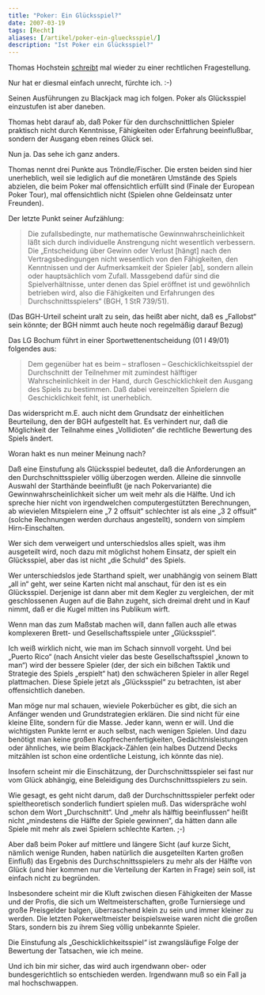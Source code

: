 ```yaml
---
title: "Poker: Ein Glücksspiel?"
date: 2007-03-19
tags: [Recht]
aliases: [/artikel/poker-ein-gluecksspiel/]
description: "Ist Poker ein Glücksspiel?"
---
```

Thomas Hochstein [schreibt](http://th-h.de/blog/archives/1353-Gluecksspiel-aus-strafrechtlicher-Sicht.html) mal wieder zu einer rechtlichen Fragestellung.

Nur hat er diesmal einfach unrecht, fürchte ich. :-)

Seinen Ausführungen zu Blackjack mag ich folgen. Poker als Glücksspiel einzustufen ist aber daneben.

Thomas hebt darauf ab, daß Poker für den durchschnittlichen Spieler praktisch nicht durch Kenntnisse, Fähigkeiten oder Erfahrung beeinflußbar, sondern der Ausgang eben reines Glück sei.

Nun ja. Das sehe ich ganz anders.

Thomas nennt drei Punkte aus Tröndle/Fischer. Die ersten beiden sind hier unerheblich, weil sie lediglich auf die monetären Umstände des Spiels abzielen, die beim Poker mal offensichtlich erfüllt sind (Finale der European Poker Tour), mal offensichtlich nicht (Spielen ohne Geldeinsatz unter Freunden).

Der letzte Punkt seiner Aufzählung:

> Die zufallsbedingte, nur mathematische Gewinnwahrscheinlichkeit läßt sich durch individuelle Anstrengung nicht wesentlich verbessern. Die „Entscheidung über Gewinn oder Verlust [hängt] nach den Vertragsbedingungen nicht wesentlich von den Fähigkeiten, den Kenntnissen und der Aufmerksamkeit der Spieler [ab], sondern allein oder hauptsächlich vom Zufall. Massgebend dafür sind die Spielverhältnisse, unter denen das Spiel eröffnet ist und gewöhnlich betrieben wird, also die Fähigkeiten und Erfahrungen des Durchschnittsspielers“ (BGH, 1 StR 739/51).

(Das BGH-Urteil scheint uralt zu sein, das heißt aber nicht, daß es „Fallobst“ sein könnte; der BGH nimmt auch heute noch regelmäßig darauf Bezug)

Das LG Bochum führt in einer Sportwettenentscheidung (01 I 49/01) folgendes aus:

> Dem gegenüber hat es beim – straflosen – Geschicklichkeitsspiel der Durchschnitt der Teilnehmer mit zumindest hälftiger Wahrscheinlichkeit in der Hand, durch Geschicklichkeit den Ausgang des Spiels zu bestimmen. Daß dabei vereinzelten Spielern die Geschicklichkeit fehlt, ist unerheblich.

Das widerspricht m.E. auch nicht dem Grundsatz der einheitlichen Beurteilung, den der BGH aufgestellt hat. Es verhindert nur, daß die Möglichkeit der Teilnahme eines „Vollidioten“ die rechtliche Bewertung des Spiels ändert.

Woran hakt es nun meiner Meinung nach?

Daß eine Einstufung als Glücksspiel bedeutet, daß die Anforderungen an den Durchschnittsspieler völlig überzogen werden. Alleine die sinnvolle Auswahl der Starthände beeinflußt (je nach Pokervariante) die Gewinnwahrscheinlichkeit sicher um weit mehr als die Hälfte. Und ich spreche hier nicht von irgendwelchen computergestützten Berechnungen, ab wievielen Mitspielern eine „7 2 offsuit“ schlechter ist als eine „3 2 offsuit“ (solche Rechnungen werden durchaus angestellt), sondern von simplem Hirn-Einschalten.

Wer sich dem verweigert und unterschiedslos alles spielt, was ihm ausgeteilt wird, noch dazu mit möglichst hohem Einsatz, der spielt ein Glücksspiel, aber das ist nicht „die Schuld“ des Spiels.

Wer unterschiedslos jede Starthand spielt, wer unabhängig von seinem Blatt „all in“ geht, wer seine Karten nicht mal anschaut, für den ist es ein Glücksspiel. Derjenige ist dann aber mit dem Kegler zu vergleichen, der mit geschlossenen Augen auf die Bahn zugeht, sich dreimal dreht und in Kauf nimmt, daß er die Kugel mitten ins Publikum wirft.

Wenn man das zum Maßstab machen will, dann fallen auch alle etwas komplexeren Brett- und Gesellschaftsspiele unter „Glücksspiel“.

Ich weiß wirklich nicht, wie man im Schach sinnvoll vorgeht. Und bei „Puerto Rico“ (nach Ansicht vieler das beste Gesellschaftsspiel „known to man“) wird der bessere Spieler (der, der sich ein bißchen Taktik und Strategie des Spiels „erspielt“ hat) den schwächeren Spieler in aller Regel plattmachen. Diese Spiele jetzt als „Glücksspiel“ zu betrachten, ist aber offensichtlich daneben.

Man möge nur mal schauen, wieviele Pokerbücher es gibt, die sich an Anfänger wenden und Grundstrategien erklären. Die sind nicht für eine kleine Elite, sondern für die Masse. Jeder kann, wenn er will. Und die wichtigsten Punkte lernt er auch selbst, nach wenigen Spielen. Und dazu benötigt man keine großen Kopfrechenfertigkeiten, Gedächtnisleistungen oder ähnliches, wie beim Blackjack-Zählen (ein halbes Dutzend Decks mitzählen ist schon eine ordentliche Leistung, ich könnte das nie).

Insofern scheint mir die Einschätzung, der Durchschnittsspieler sei fast nur vom Glück abhängig, eine Beleidigung des Durchschnittsspielers zu sein.

Wie gesagt, es geht nicht darum, daß der Durchschnittsspieler perfekt oder spieltheoretisch sonderlich fundiert spielen muß. Das widerspräche wohl schon dem Wort „Durchschnitt“. Und „mehr als hälftig beeinflussen“ heißt nicht „mindestens die Hälfte der Spiele gewinnen“, da hätten dann alle Spiele mit mehr als zwei Spielern schlechte Karten. ;-)

Aber daß beim Poker auf mittlere und längere Sicht (auf kurze Sicht, nämlich wenige Runden, haben natürlich die ausgeteilten Karten großen Einfluß) das Ergebnis des Durchschnittsspielers zu mehr als der Hälfte von Glück (und hier kommen nur die Verteilung der Karten in Frage) sein soll, ist einfach nicht zu begründen.

Insbesondere scheint mir die Kluft zwischen diesen Fähigkeiten der Masse und der Profis, die sich um Weltmeisterschaften, große Turniersiege und große Preisgelder balgen, überraschend klein zu sein und immer kleiner zu werden. Die letzten Pokerweltmeister beispielsweise waren nicht die großen Stars, sondern bis zu ihrem Sieg völlig unbekannte Spieler.

Die Einstufung als „Geschicklichkeitsspiel“ ist zwangsläufige Folge der Bewertung der Tatsachen, wie ich meine.

Und ich bin mir sicher, das wird auch irgendwann ober- oder bundesgerichtlich so entschieden werden. Irgendwann muß so ein Fall ja mal hochschwappen.